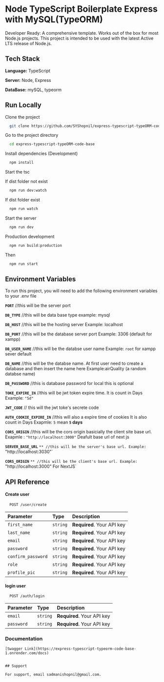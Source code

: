 # Node TypeScript Boilerplate Express with MySQL(TypeORM)

Developer Ready: A comprehensive template. Works out of the box for most Node.js projects.
This project is intended to be used with the latest Active LTS release of Node.js.

## Tech Stack

**Language:** TypeScript

**Server:** Node, Express

**DataBase:** mySQL, typeorm

## Run Locally

Clone the project

```bash
  git clone https://github.com/SYShopnil/express-typescript-typeORM-code-base.git
```

Go to the project directory

```bash
  cd express-typescript-typeORM-code-base
```

Install dependencies (Development)

```bash
  npm install
```

Start the tsc

If dist folder not exist

```bash
  npm run dev:watch
```

If dist folder exist

```bash (No Time)
  npm run watch
```

Start the server

```bash
  npm run dev
```

Production development

```bash
  npm run build:production
```

Then

```bash
  npm run start
```

## Environment Variables

To run this project, you will need to add the following environment variables to your .env file

**`PORT`** //this will be the server port

**`DB_TYPE`** //this will be data base type example: mysql

**`DB_HOST`** //this will be the hosting server Example: localhost

**`DB_PORT`** //this will be the database server port Example: 3306 (default for xampp)

**`DB_USER_NAME`** //this will be the databse user name Example: `root` for xampp sever default

**`DB_NAME`** //this will be the databse name. At first user need to create a database and then insert the name here Example:airQuality (a random databse name)

**`DB_PASSWORD`** //this is database password for local this is optional

**`TOKE_EXPIRE_IN`** //this will be jwt token expire time. It is count in Days Example: `"5d"`

**`JWT_CODE`** // this will the jwt toke's secrete code

**`AUTH_COOKIE_EXPIRE_IN`** //this will also a expire time of cookies It is also count in Days Exapmle: `5` mean **`5` days**

**`CORS_ORIGIN`** //this will be the cors origin basicially the client site base url. Exapmle : `"http://localhost:3000"` Deafult base url of next js

**`SERVER_BASE_URL`** `** //this will be the server's base url. Example: `"http://localhost:3030"`

**`CORS_ORIGIN`** `** //this will be the client's base url. Example: `"http://localhost:3000" For NextJS`

## API Reference

#### Create user

```http
  POST /user/create
```

| Parameter          | Type     | Description                |
| :----------------- | :------- | :------------------------- |
| `first_name`       | `string` | **Required**. Your API key |
| `last_name`        | `string` | **Required**. Your API key |
| `email`            | `string` | **Required**. Your API key |
| `password`         | `string` | **Required**. Your API key |
| `confirm_password` | `string` | **Required**. Your API key |
| `role`             | `string` | **Required**. Your API key |
| `profile_pic`      | `string` | **Required**. Your API key |

#### login user

```http
  POST /auth/login
```

| Parameter  | Type     | Description                |
| :--------- | :------- | :------------------------- |
| `email`    | `string` | **Required**. Your API key |
| `password` | `string` | **Required**. Your API key |

### Documentation

```
[Swagger Link](https://express-typescript-typeorm-code-base-1.onrender.com/docs)


## Support

For support, email sadmanishopnil@gmail.com.
```
